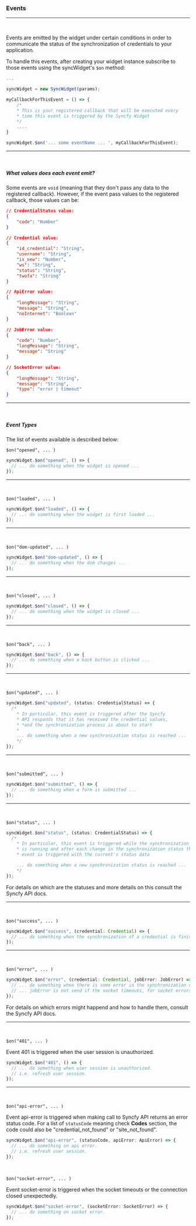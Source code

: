 ### Events

---

<br />

Events are emitted by the widget under certain conditions in order to communicate the status of the synchronization of credentials to your application.

To handle this events, after creating your widget instance subscribe to those events using the syncWidget's `$on` method:

```javascript
...

syncWidget = new SyncWidget(params);

myCallbackForThisEvent = () => {
    /*
    * This is your registered callback that will be executed every
    * time this event is triggered by the Syncfy Widget
    */
    ....
}

syncWidget.$on('... some eventName ... ', myCallbackForThisEvent);
```

---

<br />

##### What values does each event emit?

Some events are `void` (meaning that they don't pass any data to the registered callback). However, if the event pass values to the registered callback, those values can be:

```json
// CredentialStatus value:
{
    "code": "Number"
}

// Credential value:
{
    "id_credential": "String",
    "username": "String",
    "is_new": "Number",
    "ws": "String",
    "status": "String",
    "twofa": "String"
}

// ApiError value:
{
    "longMessage": "String",
    "message": "String",
    "noInternet": "Boolean"
}

// JobError value:
{
    "code": "Number",
    "longMessage": "String",
    "message": "String"
}

// SocketError value:
{
    "longMessage": "String",
    "message": "String",
    "type": "error | timeout"
}
```

---

<br />

##### Event Types

The list of events available is described below:

`$on("opened", ... )`

```javascript
syncWidget.$on("opened", () => {
  // ... do something when the widget is opened ...
});
```

---

<br />

`$on("loaded", ... )`

```javascript
syncWidget.$on("loaded", () => {
  // ... do something when the widget is first loaded ...
});
```

---

<br />

`$on("dom-updated", ... )`

```javascript
syncWidget.$on("dom-updated", () => {
  // ... do something when the dom changes ...
});
```

---

<br />

`$on("closed", ... )`

```javascript
syncWidget.$on("closed", () => {
  // ... do something when the widget is closed ...
});
```

---

<br />

`$on("back", ... )`

```javascript
syncWidget.$on("back", () => {
  // ... do something when a back button is clicked ...
});
```

---

<br />

`$on("updated", ... )`

```javascript
syncWidget.$on("updated", (status: CredentialStatus) => {
  /*
    * In particular, this event is triggered after the Syncfy 
    * API responds that it has received the credential values, 
    * *and the synchronization process is about to start
    * 
    ... do something when a new synchronization status is reached ...
    */
});
```

---

<br />

`$on("submitted", ... )`

```javascript
syncWidget.$on("submitted", () => {
  // ... do something when a form is submitted ...
});
```

---

<br />

`$on("status", ... )`

```javascript
syncWidget.$on("status", (status: CredentialStatus) => {
  /*
    * In particular, this event is triggered while the synchronization status 
    * is running and after each change in the synchronization status this
    * event is triggered with the current's status data

    ... do something when a new synchronization status is reached ...
    */
});
```

For details on which are the statuses and more details on this consult the Syncfy API docs.

---

<br />

`$on("success", ... )`

```javascript
syncWidget.$on("success", (credential: Credential) => {
  // ... do something when the synchronization of a credential is finished successfully
});
```

---

<br />

`$on("error", ... )`

```javascript
syncWidget.$on("error", (credential: Credential, jobError: JobError) => {
  // ... do something when there is some error in the synchronization of credentials  ...
  // ... jobError is not send if the socket timeouts, for socket errors use socket-error event ...
});
```

For details on which errors might happend and how to handle them, consult the Syncfy API docs.

---

<br />

`$on("401", ... )`

Event 401 is triggered when the user session is unauthorized.

```javascript
syncWidget.$on("401", () => {
  // ... do something when user session is unauthorized.
  // i.e. refresh user session.
});
```

---

<br />

`$on("api-error", ... )`

Event api-error is triggered when making call to Syncfy API returns an error status code. For a list of `statusCode` meaning check **Codes** section, the code could also be "credential_not_found" or "site_not_found".

```javascript
syncWidget.$on("api-error", (statusCode, apiError: ApiError) => {
  // ... do something on api error.
  // i.e. refresh user session.
});
```

<br />

`$on("socket-error", ... )`

Event socket-error is triggered when the socket timeouts or the connection closed unexpectedly.

```javascript
syncWidget.$on("socket-error", (socketError: SocketError) => {
  // ... do something on socket error.
});
```

